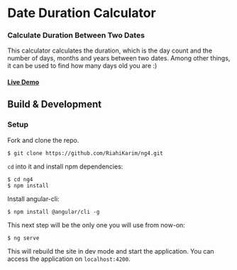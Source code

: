 # Date Duration Calculator

### Calculate Duration Between Two Dates

This calculator calculates the duration, which is the day count and the number of days, months and years between two dates. Among other things, it can be used to find how many days old you are  :)
#### [Live Demo](https://riahikarim.github.io/date-duration-calculator/dist/)
## Build & Development
### Setup

Fork and clone the repo. 
```shell
$ git clone https://github.com/RiahiKarim/ng4.git
```

`cd` into it and install npm dependencies:

```shell
$ cd ng4
$ npm install
```

Install angular-cli:

```shell
$ npm install @angular/cli -g
```

This next step will be the only one you will use from now-on:

```shell
$ ng serve
```

This will rebuild the site in dev mode and start the application. You can access the application on `localhost:4200`.
